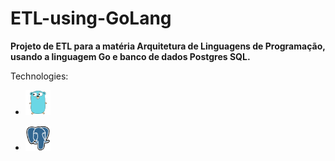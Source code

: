 # ETL-using-GoLang

**Projeto de ETL para a matéria Arquitetura de Linguagens de Programação, usando a linguagem Go e banco de dados Postgres SQL.**

Technologies:

- <a href="https://golang.org/" target="_blank"> <img src="https://github.com/devicons/devicon/blob/master/icons/go/go-original.svg" alt="GoLang" width="40" height="40"/>

- <a href="https://www.postgresql.org/" target="_blank"> <img src="https://github.com/devicons/devicon/blob/master/icons/postgresql/postgresql-original.svg" alt="Postgresql" width="40" height="40"/>



